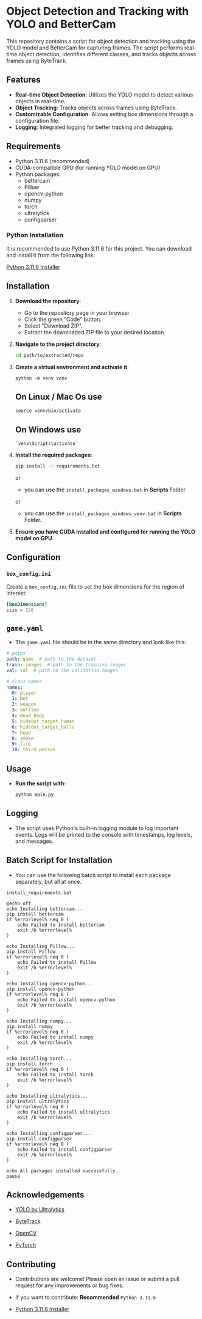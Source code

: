 # Object Detection and Tracking with YOLO and BetterCam

This repository contains a script for object detection and tracking using the YOLO model and BetterCam for capturing frames. The script performs real-time object detection, identifies different classes, and tracks objects across frames using ByteTrack.

## Features

- **Real-time Object Detection**: Utilizes the YOLO model to detect various objects in real-time.
- **Object Tracking**: Tracks objects across frames using ByteTrack.
- **Customizable Configuration**: Allows setting box dimensions through a configuration file.
- **Logging**: Integrated logging for better tracking and debugging.

## Requirements

- Python 3.11.6 (recommended)
- CUDA-compatible GPU (for running YOLO model on GPU)
- Python packages:
  - bettercam
  - Pillow
  - opencv-python
  - numpy
  - torch
  - ultralytics
  - configparser

### Python Installation

It is recommended to use Python 3.11.6 for this project. You can download and install it from the following link:

[Python 3.11.6 Installer](https://github.com/KernFerm/Py3.11.6installer)

## Installation

1. **Download the repository**:

    - Go to the repository page in your browser.
    - Click the green "Code" button.
    - Select "Download ZIP".
    - Extract the downloaded ZIP file to your desired location.

2. **Navigate to the project directory**:
    ```bash
    cd path/to/extracted/repo
    ```

3. **Create a virtual environment and activate it**:
    ```
    python -m venv venv
    ```

    ## On Linux / Mac Os use
    ```
    source venv/bin/activate  
    ```
    
    ## On Windows use 
    ```
    `venv\Scripts\activate`
    ```

4. **Install the required packages**:
    ```bash
    pip install -r requirements.txt
    ```

    or
    - you can use the `install_packages_windows.bat` in **Scripts** Folder.

    or
    - you can use the `install_packages_windows_venv.bat` in **Scripts** Folder.

5. **Ensure you have CUDA installed and configured for running the YOLO model on GPU**.

## Configuration

### `box_config.ini`

Create a `box_config.ini` file to set the box dimensions for the region of interest:

```ini
[BoxDimensions]
size = 320
```

## `game.yaml`

- The `game.yaml` file should be in the same directory and look like this:
```yaml
# paths
path: game  # path to the dataset
train: images  # path to the training images
val: val  # path to the validation images

# class names
names:
  0: player
  1: bot
  2: weapon
  3: outline
  4: dead_body
  5: hideout_target_human
  6: hideout_target_balls
  7: head
  8: smoke
  9: fire
  10: third_person
```
## Usage

- **Run the script with:**

  ```
  python main.py
  ```

## Logging

- The script uses Python's built-in logging module to log important events. Logs will be printed to the console with timestamps, log levels, and messages.

## Batch Script for Installation

- You can use the following batch script to install each package separately, but all at once.


`install_requirements.bat`

```
@echo off
echo Installing bettercam...
pip install bettercam
if %errorlevel% neq 0 (
    echo Failed to install bettercam
    exit /b %errorlevel%
)

echo Installing Pillow...
pip install Pillow
if %errorlevel% neq 0 (
    echo Failed to install Pillow
    exit /b %errorlevel%
)

echo Installing opencv-python...
pip install opencv-python
if %errorlevel% neq 0 (
    echo Failed to install opencv-python
    exit /b %errorlevel%
)

echo Installing numpy...
pip install numpy
if %errorlevel% neq 0 (
    echo Failed to install numpy
    exit /b %errorlevel%
)

echo Installing torch...
pip install torch
if %errorlevel% neq 0 (
    echo Failed to install torch
    exit /b %errorlevel%
)

echo Installing ultralytics...
pip install ultralytics
if %errorlevel% neq 0 (
    echo Failed to install ultralytics
    exit /b %errorlevel%
)

echo Installing configparser...
pip install configparser
if %errorlevel% neq 0 (
    echo Failed to install configparser
    exit /b %errorlevel%
)

echo All packages installed successfully.
pause
```

## Acknowledgements

- [YOLO by Ultralytics](https://github.com/ultralytics/yolov5)

- [ByteTrack](https://github.com/ifzhang/ByteTrack)

- [OpenCV](https://opencv.org/)

- [PyTorch](https://pytorch.org/)

## Contributing
- Contributions are welcome! Please open an issue or submit a pull request for any improvements or bug fixes.

- If you want to contribute: **Recommended** `Python 3.11.6`
- [Python 3.11.6 Installer](https://github.com/KernFerm/Py3.11.6installer)